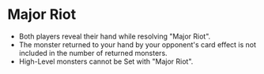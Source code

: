 # Major Riot

*   Both players reveal their hand while resolving "Major Riot".
*   The monster returned to your hand by your opponent's card effect is not included in the number of returned monsters.
*   High-Level monsters cannot be Set with "Major Riot".
